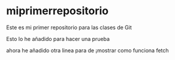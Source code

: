 # miprimerrepositorio
Este es mi primer repositorio para las clases de Git

Esto lo he añadido para hacer una prueba

ahora he añadido otra linea para de ¡mostrar como funciona fetch

